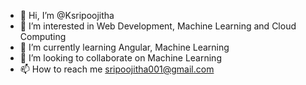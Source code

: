 - 👋 Hi, I’m @Ksripoojitha
- 👀 I’m interested in Web Development, Machine Learning and Cloud Computing
- 🌱 I’m currently learning Angular, Machine Learning
- 💞️ I’m looking to collaborate on Machine Learning 
- 📫 How to reach me sripoojitha001@gmail.com

<!---
Ksripoojitha/Ksripoojitha is a ✨ special ✨ repository because its `README.md` (this file) appears on your GitHub profile.
You can click the Preview link to take a look at your changes.
--->
